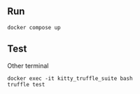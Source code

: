 ## Run

```
docker compose up
```

## Test
Other terminal

```
docker exec -it kitty_truffle_suite bash
truffle test
```


